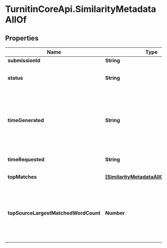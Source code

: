 # TurnitinCoreApi.SimilarityMetadataAllOf

## Properties

Name | Type | Description | Notes
------------ | ------------- | ------------- | -------------
**submissionId** | **String** |  | 
**status** | **String** | possible values PENDING, COMPLETE | 
**timeGenerated** | **String** | Time the report finished generating.  If not set the report has not finished generating | 
**timeRequested** | **String** | Time the report was requested | 
**topMatches** | [**[SimilarityMetadataAllOfTopMatches]**](SimilarityMetadataAllOfTopMatches.md) | Top matches | 
**topSourceLargestMatchedWordCount** | **Number** | Largest individual matched word count, 0 if there isn&#39;t a match to this submission. | 


